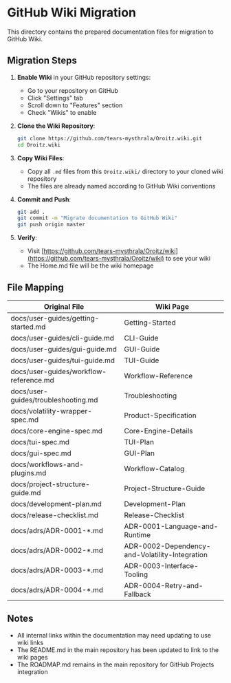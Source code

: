 # GitHub Wiki Migration

This directory contains the prepared documentation files for migration to GitHub Wiki.

## Migration Steps

1. **Enable Wiki** in your GitHub repository settings:
   - Go to your repository on GitHub
   - Click "Settings" tab
   - Scroll down to "Features" section
   - Check "Wikis" to enable

2. **Clone the Wiki Repository**:

   ```bash
   git clone https://github.com/tears-mysthrala/Oroitz.wiki.git
   cd Oroitz.wiki
   ```

3. **Copy Wiki Files**:
   - Copy all `.md` files from this `Oroitz.wiki/` directory to your cloned wiki repository
   - The files are already named according to GitHub Wiki conventions

4. **Commit and Push**:

   ```bash
   git add .
   git commit -m "Migrate documentation to GitHub Wiki"
   git push origin master
   ```

5. **Verify**:
   - Visit [https://github.com/tears-mysthrala/Oroitz/wiki](https://github.com/tears-mysthrala/Oroitz/wiki) to see your wiki
   - The Home.md file will be the wiki homepage

## File Mapping

| Original File | Wiki Page |
|---------------|-----------|
| docs/user-guides/getting-started.md | Getting-Started |
| docs/user-guides/cli-guide.md | CLI-Guide |
| docs/user-guides/gui-guide.md | GUI-Guide |
| docs/user-guides/tui-guide.md | TUI-Guide |
| docs/user-guides/workflow-reference.md | Workflow-Reference |
| docs/user-guides/troubleshooting.md | Troubleshooting |
| docs/volatility-wrapper-spec.md | Product-Specification |
| docs/core-engine-spec.md | Core-Engine-Details |
| docs/tui-spec.md | TUI-Plan |
| docs/gui-spec.md | GUI-Plan |
| docs/workflows-and-plugins.md | Workflow-Catalog |
| docs/project-structure-guide.md | Project-Structure-Guide |
| docs/development-plan.md | Development-Plan |
| docs/release-checklist.md | Release-Checklist |
| docs/adrs/ADR-0001-*.md | ADR-0001-Language-and-Runtime |
| docs/adrs/ADR-0002-*.md | ADR-0002-Dependency-and-Volatility-Integration |
| docs/adrs/ADR-0003-*.md | ADR-0003-Interface-Tooling |
| docs/adrs/ADR-0004-*.md | ADR-0004-Retry-and-Fallback |

## Notes

- All internal links within the documentation may need updating to use wiki links
- The README.md in the main repository has been updated to link to the wiki pages
- The ROADMAP.md remains in the main repository for GitHub Projects integration
